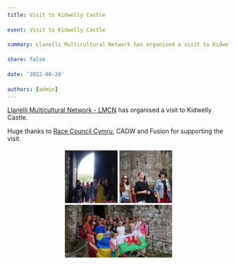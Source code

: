 ```yaml
---
title: Visit to Kidwelly Castle

event: Visit to Kidwelly Castle

summary: Llanelli Multicultural Network has organised a visit to Kidwelly Castle

share: false

date: '2022-08-28' 

authors: [admin]
---
```


<a href="https://www.facebook.com/Llanelli-Multicultural-Network-LMCN-1549662662012223/" target="_blank">Llanelli Multicultural Network - LMCN</a> has organised a visit to Kidwelly Castle. 

Huge thanks to <a href="https://www.facebook.com/rcccymru" target="_blank">Race Council Cymru</a>, CADW and Fusion for supporting the visit.

 

<div style="margin-top: 0; text-align: center"><img src="Kidwelly.jpg" alt="Kidwelly" width="50%" style="display: inline; margin-top: 0;"/></div>
